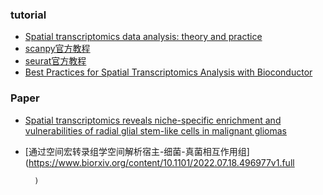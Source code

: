 ### tutorial
- [Spatial transcriptomics data analysis: theory and practice](https://bookdown.org/sjcockell/ismb-tutorial-2023/)
- [scanpy官方教程](https://scanpy-tutorials.readthedocs.io/en/latest/spatial/basic-analysis.html)
- [seurat官方教程](https://satijalab.org/seurat/articles/spatial_vignette)
- [Best Practices for Spatial Transcriptomics Analysis with Bioconductor](https://lmweber.org/BestPracticesST/)


### Paper
- [Spatial transcriptomics reveals niche-specific enrichment and vulnerabilities of radial glial stem-like cells in malignant gliomas](https://www.nature.com/articles/s41467-023-36707-6)
- [通过空间宏转录组学空间解析宿主-细菌-真菌相互作用组](https://www.biorxiv.org/content/10.1101/2022.07.18.496977v1.full
        
        
        
        )
